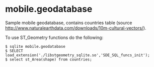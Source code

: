 # mobile.geodatabase

Sample mobile geodatabase, contains countries table (source http://www.naturalearthdata.com/downloads/10m-cultural-vectors/).

To use ST_Geometry functions do the following:

```
$ sqlite mobile.geodatabase
$ SELECT load_extension('./libstgeometry_sqlite.so','SDE_SQL_funcs_init');
$ select st_Area(shape) from countries;
```

